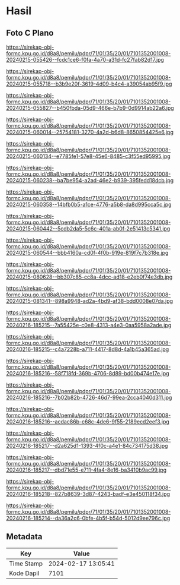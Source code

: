 # Hasil

## Foto C Plano

https://sirekap-obj-formc.kpu.go.id/d8a8/pemilu/pdpr/71/01/35/20/01/7101352001008-20240215-055426--fcdc1ce6-f0fa-4a70-a31d-fc27fab82d17.jpg

https://sirekap-obj-formc.kpu.go.id/d8a8/pemilu/pdpr/71/01/35/20/01/7101352001008-20240215-055718--b3b9e20f-3619-4d09-b4c4-a39054ab95f9.jpg

https://sirekap-obj-formc.kpu.go.id/d8a8/pemilu/pdpr/71/01/35/20/01/7101352001008-20240215-055827--b450fbda-05d9-466e-b7b9-0d9914ab22a6.jpg

https://sirekap-obj-formc.kpu.go.id/d8a8/pemilu/pdpr/71/01/35/20/01/7101352001008-20240215-060014--25754181-3270-4a2d-b6d8-8650854425e6.jpg

https://sirekap-obj-formc.kpu.go.id/d8a8/pemilu/pdpr/71/01/35/20/01/7101352001008-20240215-060134--e7785fe1-57e8-45e6-8485-c3f55ed95995.jpg

https://sirekap-obj-formc.kpu.go.id/d8a8/pemilu/pdpr/71/01/35/20/01/7101352001008-20240215-060238--ba7be954-a2ad-46e2-b939-395fedd18dcb.jpg

https://sirekap-obj-formc.kpu.go.id/d8a8/pemilu/pdpr/71/01/35/20/01/7101352001008-20240215-060358--14bfb0b5-a1ce-4776-a5b8-da8d995cca5c.jpg

https://sirekap-obj-formc.kpu.go.id/d8a8/pemilu/pdpr/71/01/35/20/01/7101352001008-20240215-060442--5cdb2da5-5c6c-401a-ab0f-2e51413c5341.jpg

https://sirekap-obj-formc.kpu.go.id/d8a8/pemilu/pdpr/71/01/35/20/01/7101352001008-20240215-060544--bbb4160a-cd0f-4f0b-919e-819f7c7b318e.jpg

https://sirekap-obj-formc.kpu.go.id/d8a8/pemilu/pdpr/71/01/35/20/01/7101352001008-20240215-080628--bb307c85-cc8a-4dcc-ad18-e2eb0f74e3db.jpg

https://sirekap-obj-formc.kpu.go.id/d8a8/pemilu/pdpr/71/01/35/20/01/7101352001008-20240215-081341--898a9948-ad2a-4bd9-af38-bdd0008e07da.jpg

https://sirekap-obj-formc.kpu.go.id/d8a8/pemilu/pdpr/71/01/35/20/01/7101352001008-20240216-185215--7a55425e-c0e8-4313-a4e3-0aa5958a2ade.jpg

https://sirekap-obj-formc.kpu.go.id/d8a8/pemilu/pdpr/71/01/35/20/01/7101352001008-20240216-185215--c4a7228b-a711-4417-8d8d-4a1b45a365ad.jpg

https://sirekap-obj-formc.kpu.go.id/d8a8/pemilu/pdpr/71/01/35/20/01/7101352001008-20240216-185216--58f718fd-369b-4706-8d89-bd00b474e17e.jpg

https://sirekap-obj-formc.kpu.go.id/d8a8/pemilu/pdpr/71/01/35/20/01/7101352001008-20240216-185216--7b02b82b-4726-46d7-99ea-2cca4040d311.jpg

https://sirekap-obj-formc.kpu.go.id/d8a8/pemilu/pdpr/71/01/35/20/01/7101352001008-20240216-185216--acdac86b-c68c-4de6-9f55-2189ecd2eef3.jpg

https://sirekap-obj-formc.kpu.go.id/d8a8/pemilu/pdpr/71/01/35/20/01/7101352001008-20240216-185217--d2a625d1-1393-4f0c-a4e1-84c734175d38.jpg

https://sirekap-obj-formc.kpu.go.id/d8a8/pemilu/pdpr/71/01/35/20/01/7101352001008-20240216-185217--dbd71e55-e711-4fa4-8e16-ba3410b9ac99.jpg

https://sirekap-obj-formc.kpu.go.id/d8a8/pemilu/pdpr/71/01/35/20/01/7101352001008-20240216-185218--827b8639-3d87-4243-badf-e3e450118f34.jpg

https://sirekap-obj-formc.kpu.go.id/d8a8/pemilu/pdpr/71/01/35/20/01/7101352001008-20240216-185214--da36a2c6-0bfe-4b5f-b54d-5012d9ee796c.jpg


## Metadata

| Key        | Value               |
| ---------- | ------------------- |
| Time Stamp | 2024-02-17 13:05:41 |
| Kode Dapil | 7101                |



